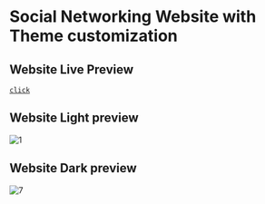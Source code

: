 # Social Networking Website with Theme customization
## Website Live Preview
[`click`](https://imzuyel.github.io/social-ui)

## Website Light preview
![1](https://user-images.githubusercontent.com/43112820/176228531-d2ed2cca-249c-4c99-a0e7-b8436bf9bc1b.png)

## Website Dark preview
![7](https://user-images.githubusercontent.com/43112820/176228707-9fe7e69c-f1ab-4051-b8cd-1a487c90f112.png)




